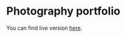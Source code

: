 # Photography portfolio
  You can find live version [here](https://www.deimantasb.com/projects/photography-portfolio/preview/).
